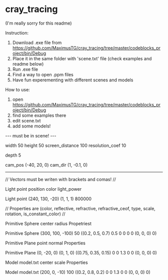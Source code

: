 # cray_tracing
(I'm really sorry for this readme)

Instruction:
1. Download .exe file from https://github.com/MaximusTG/cray_tracing/tree/master/codeblocks_project/bin/Debug
2. Place it in the same folder with 'scene.txt' file (check examples and readme below)
3. Run .exe file
4. Find a way to open .ppm files
5. Have fun experementing with different scenes and models

How to use:
1. open https://github.com/MaximusTG/cray_tracing/tree/master/codeblocks_project/bin/Debug
2. find some examples there
3. edit scene.txt
4. add some models!

--- must be in scene! ---

width 50 height 50
screen_distance 100
resolution_coef 10

depth 5

cam_pos (-40, 20, 0)
cam_dir (1, -0.1, 0)

-------------------------

// Vectors must be writen with brackets and comas! //

Light point position color light_power

Light point (240, 130, -20) (1, 1, 1) 800000

// Properties are (color, reflective, refractive, refractive_ceof, type, scale, rotation, is_constant_color) //

Primitive Sphere center radius Propetriest

Primitive Sphere (300, 100, -100) 50 ((0.2, 0.5, 0.7) 0.5 0 0 0 0 (0, 0, 0) 0)

Primitive Plane  point normal Properties

Primitive Plane  (0, -20, 0) (0, 1, 0) ((0.75, 0.35, 0.15) 0 0 1.3 0 0 (0, 0, 0) 0)

Model model.txt center scale Properties

Model model.txt (200, 0, -10) 100 ((0.2, 0.8, 0.2) 0 0 1.3 0 0 (0, 0, 0) 0)
